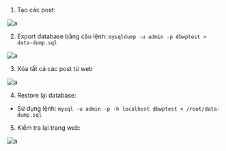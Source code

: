 1. Tạo các post:

![a](https://f5-zpcloud.zdn.vn/6092612228780510135/84f2a85a9e4754190d56.jpg)

2. Export database bằng câu lệnh:
`mysqldump -u admin -p dbwptest > data-dump.sql`

![a](https://f5-zpcloud.zdn.vn/5242526388700386764/bf4dcba2e3bf29e170ae.jpg)

3. Xóa tất cả các post từ web

![a](https://f5-zpcloud.zdn.vn/4357019248482560376/14f0e44bc25608085147.jpg)

4. Restore lại database:
- Sử dụng lệnh: `mysql -u admin -p -h localhost dbwptest < /root/data-dump.sql`

5. Kiểm tra lại trang web:

![a](https://f5-zpcloud.zdn.vn/5670161062421793086/bceee43894255e7b0734.jpg)